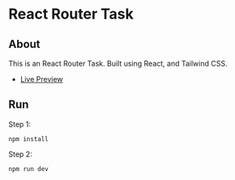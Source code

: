 # React Router Task
## About
This is an React Router Task. Built using React, and Tailwind CSS.

- [Live Preview](https://react-router-selvan.netlify.app/)

## Run
Step 1:
```
npm install
```
Step 2:
```
npm run dev
```
